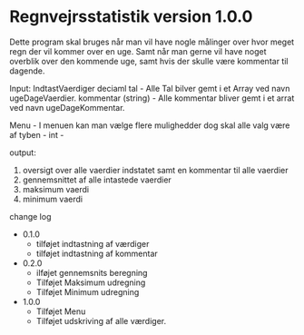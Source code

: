 # Regnvejrsstatistik version 1.0.0

Dette program skal bruges når man vil have nogle målinger over hvor meget regn der vil kommer over en uge.
Samt når man gerne vil have noget overblik over den kommende uge, samt hvis der skulle være kommentar til dagende.

Input:
IndtastVaerdiger deciaml tal - Alle Tal bilver gemt i et Array ved navn ugeDageVaerdier.
kommentar (string) - Alle kommentar bliver gemt i et arrat ved navn ugeDageKommentar.

Menu - I menuen kan man vælge flere mulighedder dog skal alle valg være af tyben - int - 

output:
1. oversigt over alle vaerdier indstatet samt en kommentar til alle vaerdier
2. gennemsnittet af alle intastede vaerdier
3. maksimum vaerdi
4. minimum vaerdi

  change log
  * 0.1.0
    * tilføjet indtastning af værdiger
    * tilføjet indtastning af kommentar
  * 0.2.0
    * ilføjet gennemsnits beregning
    * Tilføjet Maksimum udregning
    * Tilføjet Minimum udregning
  * 1.0.0
    * Tilføjet Menu
    * Tilføjet udskriving af alle værdiger.
